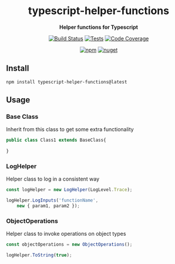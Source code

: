 <h1 align="center">typescript-helper-functions</h1>

<div align="center">
    
<b>Helper functions for Typescript</b>
    
[![Build Status](https://dev.azure.com/kbrashears5/github/_apis/build/status/kbrashears5.typescript-helper-functions?branchName=master)](https://dev.azure.com/kbrashears5/github/_build/latest?definitionId=9&branchName=master)
[![Tests](https://img.shields.io/azure-devops/tests/kbrashears5/github/9)](https://img.shields.io/azure-devops/tests/kbrashears5/github/9)
[![Code Coverage](https://img.shields.io/azure-devops/coverage/kbrashears5/github/9)](https://img.shields.io/azure-devops/coverage/kbrashears5/github/9)

[![npm](https://img.shields.io/npm/v/typescript-helper-functions)](https://img.shields.io/npm/v/typescript-helper-functions)
[![nuget](https://img.shields.io/npm/dt/typescript-helper-functions)](https://img.shields.io/npm/dt/typescript-helper-functions)
</div>

## Install
```
npm install typescript-helper-functions@latest
```

## Usage
### Base Class
Inherit from this class to get some extra functionality
```javascript
public class Class1 extends BaseClass{
    
}
```

### LogHelper
Helper class to log in a consistent way
```javascript
const logHelper = new LogHelper(LogLevel.Trace);

logHelper.LogInputs('functionName',
    new { param1, param2 });
```

### ObjectOperations
Helper class to invoke operations on object types
```javascript
const objectOperations = new ObjectOperations();

logHelper.ToString(true);
```